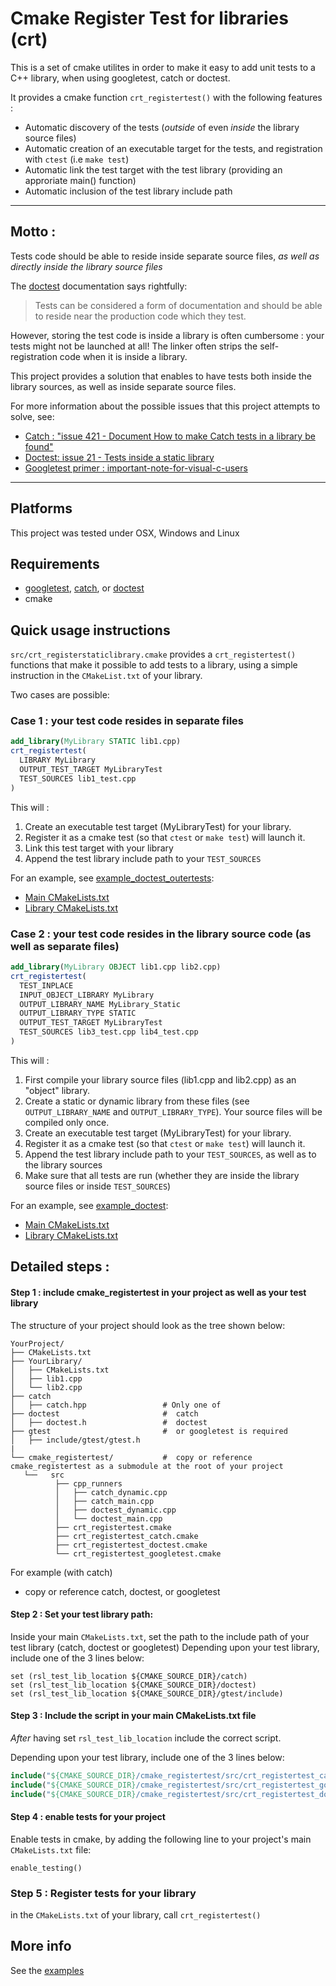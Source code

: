 # Cmake Register Test for libraries (crt)

This is a set of cmake utilites in order to make it easy to add unit tests to a C++ library, when using googletest, catch or doctest.

It provides a cmake function `crt_registertest()` with the following features :

* Automatic discovery of the tests (*outside* of even *inside* the library source files)
* Automatic creation of an executable target for the tests, and registration with `ctest` (i.e `make test`)
* Automatic link the test target with the test library (providing an approriate main() function)
* Automatic inclusion of the test library include path

----
## Motto : 
Tests code should be able to reside inside separate source files, *as well as directly inside the library source files*

The [doctest](https://github.com/onqtam/doctest) documentation says rightfully:

> Tests can be considered a form of documentation and should be able to reside near the production code which they test.

However, storing the test code is inside a library is often cumbersome : your tests might not be launched at all! The linker often strips the self-registration code when it is inside a library. 

This project provides a solution that enables to have tests both inside the library sources, as well as inside separate source files.

For more information about the possible issues that this project attempts to solve, see:
* [Catch : "issue 421 - Document How to make Catch tests in a library be found"](https://github.com/philsquared/Catch/issues/421) 
* [Doctest: issue 21 - Tests inside a static library](https://github.com/onqtam/doctest/issues/21)
* [Googletest primer : important-note-for-visual-c-users](https://github.com/google/googletest/blob/master/googletest/docs/Primer.md#important-note-for-visual-c-users>)



----


## Platforms
This project was tested under OSX, Windows and Linux

## Requirements
* [googletest](https://github.com/google/googletest), [catch](https://github.com/philsquared/Catch), or [doctest](https://github.com/onqtam/doctest)
* cmake

## Quick usage instructions

`src/crt_registerstaticlibrary.cmake` provides a `crt_registertest()` functions that make it possible to add tests to a library, using a simple instruction in the `CMakeList.txt` of your library.

Two cases are possible:

### Case 1 : your test code resides in separate files

```cmake
add_library(MyLibrary STATIC lib1.cpp)
crt_registertest(
  LIBRARY MyLibrary
  OUTPUT_TEST_TARGET MyLibraryTest
  TEST_SOURCES lib1_test.cpp
)
```

This will :
1. Create an executable test target (MyLibraryTest) for your library.
2. Register it as a cmake test (so that `ctest` or `make test`) will launch it.
3. Link this test target with your library
4. Append the test library include path to your `TEST_SOURCES`

For an example, see [example_doctest_outertests](examples/example_doctest_outertests):
* [Main CMakeLists.txt](examples/example_doctest_outertests/CMakeLists.txt)
* [Library CMakeLists.txt](examples/example_doctest_outertests/MyLibrary/CMakeLists.txt)


### Case 2 : your test code resides in the library source code (as well as separate files)

```cmake
add_library(MyLibrary OBJECT lib1.cpp lib2.cpp)
crt_registertest(
  TEST_INPLACE  
  INPUT_OBJECT_LIBRARY MyLibrary
  OUTPUT_LIBRARY_NAME MyLibrary_Static
  OUTPUT_LIBRARY_TYPE STATIC
  OUTPUT_TEST_TARGET MyLibraryTest
  TEST_SOURCES lib3_test.cpp lib4_test.cpp 
)
```

This will :
1. First compile your library source files (lib1.cpp and lib2.cpp) as an "object" library. 
2. Create a static or dynamic library from these files (see `OUTPUT_LIBRARY_NAME` and `OUTPUT_LIBRARY_TYPE`). Your source files will be compiled only once.
3. Create an executable test target (MyLibraryTest) for your library.
4. Register it as a cmake test (so that `ctest` or `make test`) will launch it.
5. Append the test library include path to your `TEST_SOURCES`, as well as to the library sources
6. Make sure that all tests are run (whether they are inside the library source files or inside `TEST_SOURCES`)

For an example, see [example_doctest](examples/example_doctest):
* [Main CMakeLists.txt](examples/example_doctest/CMakeLists.txt)
* [Library CMakeLists.txt](examples/example_doctest/MyLibrary/CMakeLists.txt)


## Detailed steps :

#### Step 1 : include cmake_registertest in your project as well as your test library

The structure of your project should look as the tree shown below:

```
YourProject/
├── CMakeLists.txt
├── YourLibrary/
│   ├── CMakeLists.txt
│   ├── lib1.cpp
│   └── lib2.cpp
├── catch                         
│   ├── catch.hpp                 # Only one of 
├── doctest                       #  catch
│   ├── doctest.h                 #  doctest
├── gtest                         #  or googletest is required
│   ├── include/gtest/gtest.h     
|
└── cmake_registertest/           #  copy or reference cmake_registertest as a submodule at the root of your project
   └──   src
          ├── cpp_runners
          │   ├── catch_dynamic.cpp
          │   ├── catch_main.cpp
          │   ├── doctest_dynamic.cpp
          │   └── doctest_main.cpp
          ├── crt_registertest.cmake
          ├── crt_registertest_catch.cmake
          ├── crt_registertest_doctest.cmake
          └── crt_registertest_googletest.cmake
```



For example (with catch)
* copy or reference catch, doctest, or googletest  



#### Step 2 : Set your test library path:
Inside your main `CMakeLists.txt`, set the path to the include path of your test library (catch, doctest or googletest)
Depending upon your test library, include one of the 3 lines below:
```
set (rsl_test_lib_location ${CMAKE_SOURCE_DIR}/catch)
set (rsl_test_lib_location ${CMAKE_SOURCE_DIR}/doctest)
set (rsl_test_lib_location ${CMAKE_SOURCE_DIR}/gtest/include)
```

#### Step 3 : Include the script in your main CMakeLists.txt file
*After* having set `rsl_test_lib_location` include the correct script.

Depending upon your test library, include one of the 3 lines below:

```cmake
include("${CMAKE_SOURCE_DIR}/cmake_registertest/src/crt_registertest_catch.cmake")
include("${CMAKE_SOURCE_DIR}/cmake_registertest/src/crt_registertest_googletest.cmake")
include("${CMAKE_SOURCE_DIR}/cmake_registertest/src/crt_registertest_doctest.cmake")
````


#### Step 4 : enable tests for your project
Enable tests in cmake, by adding the following line to your project's main `CMakeLists.txt` file:

```
enable_testing()
```

### Step 5 : Register tests for your library

in the `CMakeLists.txt` of your library, call `crt_registertest()`


## More info

See the [examples](examples)
